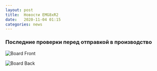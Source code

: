```yaml
---
layout: post
title:  Новости EMG8xR2
date:   2020-11-04 01:15
categories: news
---
```

### Последние проверки перед отправкой в производство

![Board Front](https://drive.google.com/uc?export=view&id=16uLZVSbG3V9rFrrC7-NyT60KkgH8Qtmv)

![Board Back](https://drive.google.com/uc?export=view&id=1ODp4OP2N4Fx3pW20Z0ufFlu7s1is8Fmt)
